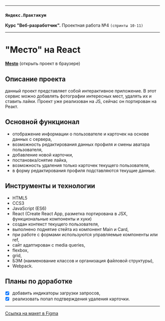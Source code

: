 -----

### `Яндекс.Практикум`
**Курс "Веб-разработчик".** Проектная работа №4 `(спринты 10-11)`

-----

# "Место" на React
[**Mesto**](https://aleksandra-shevchenko.github.io/mesto-react/) (открыть проект в браузере)


## Описание проекта
данный проект представляет собой интерактивное приложение. В этот сервис можно добавлять фотографии интересных мест, удалять их и ставить лайки.
Проект уже реализован на JS, сейчас он портирован на Реакт.

## Основной функционал
* отображение информации о пользователе и карточек на основе данных с сервера,
* возможность редактирования данных профиля и смены аватара пользователя,
* добавление новой карточки,
* постановка/снятие лайка,
* возможность удаления только карточек текущего пользователя,
* в форму редактирования профиля подставляются текущие данные.

## Инструменты и технологии
* HTML5
* CCS3
* JavaScript (ES6)
* React (Create React App, разметка портирована в JSX, функциональные компоненты и хуки)
* создан контекст текущего пользователя,
* выполнено поднятие стейта из компонент Main и Card,
* при работе с формами используются управляемые компоненты или ref,
* сайт адаптирован c media queries,
* flexbox,
* grid,
* БЭМ (наименование классов и организация файловой структуры),
* Webpack.

## Планы по доработке
- [X] добавить индикаторы загрузки запросов,
- [X] реализовать попап подтверждения удаления карточки.

--------------
[Ссылка на макет в Figma](https://www.figma.com/file/StZjf8HnoeLdiXS7dYrLAh/JavaScript.-Sprint-4)
